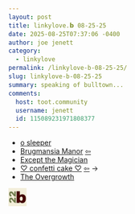 ```yaml
---
layout: post
title: 𝚕𝚒𝚗𝚔𝚢𝚕𝚘𝚟𝚎.𝗯 𝟶𝟾-𝟸𝟻-𝟸𝟻
date: 2025-08-25T07:37:06 -0400
author: joe jenett
category:
  - linkylove
permalink: /linkylove-b-08-25-25/
slug: linkylove-b-08-25-25
summary: speaking of bulltown...
comments:
  host: toot.community
  username: jenett
  id: 115089231971808377
---
```

<ul class="linkylove">
	<li><a title="Tehsin" href="https://fairygore.neocities.org/">o sleeper</a></li>
	<li><a title="Brugmansia Manor" href="https://datura.neocities.org/">Brugmansia Manor</a>  <a title="source" href="https://allyratworld.com/"><span class="via">&#8678;</span></a></li>
	<li><a title="Merlin" href="https://exceptthemagician.neocities.org/">Except the Magician</a></li>
	<li><a title="riu" href="https://confetticake.neocities.org/">♡ confetti cake ♡</a>  <a title="source" href="https://strawberry-bunny.neocities.org/"><span class="via">&#8678;</span></a> <span title="led to link shown below">&#8594;</span></li>
	<li><a title="Crow" href="https://owthehedge.nekoweb.org/">The Overgrowth</a></li>
</ul>
<p class="right"><a href="https://bulltown.joejenett.com/links"><img src="/images/b22.jpg" alt="" width="36"></a></p>

<a href="https://brid.gy/publish/mastodon"></a>